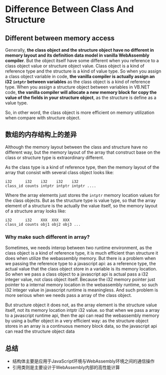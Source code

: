 # Difference Between Class And Structure

## Different between memory access

Generally, **the class object and the structure object have no different in memory layout and its definition data model in vanilla WebAssembly compiler**. But the object itself have some different when you reference to a class object value or structure object value. Class object is a kind of reference type and the structure is a kind of value type. So when you assign a class object variable in code, **the vanilla compiler is actually assign an i32 ``intptr`` between variables** as the class object is a kind of reference type. When you assign a structure object between variables in VB.NET code, **the vanilla compiler will allocate a new memory block for copy the value of the fields in your structure object**, as the structure is define as a value type.

So, in other word, the class object is more efficient on memory utilization when compare with structure object.

## 数组的内存结构上的差异

Although the memory layout between the class and structure have no different way, but the memory layout of the array that construct base on the class or structure type is extraordinary different.

As the class type is a kind of reference type, then the memory layout of the array that consist with several class object looks like:

```
i32      i32    i32    i32    i32
class_id counts intptr intptr intptr ....
```

Where the array elements just stores the ``intptr`` memory location values for the class objects. But as the structure type is value type, so that the array element of a structure is the actually the value itself, so the memory layout of a structure array looks like:

```
i32      i32    XXX  XXX  XXX 
class_id counts obj1 obj2 obj3 ...
```

### Why make such different in array?

Sometimes, we needs interop between two runtime environment, as the class object is a kind of reference type, it is much efficient than structure it does when utilize the webassembly memory. But there is a problem when we passing the reference type to a javascript api: as a reference type, the actual value that the class object store in a variable is its memory location. So when we pass a class object to a javascript api is actual pass a i32 integer value, not class object itself. Because the i32 memory pointer just pointer to a internal memory location in the webassembly runtime, so such i32 integer value in javascript runtime is meaningless. And such problem is more serious when we needs pass a array of the class object.

But structure object it does not, as the array element is the structure value itself, not its memory location intptr i32 value. so that when we pass a array to a javascript runtime api, then the api can read the webassembly memory by using a buffer object in a very efficient way: as the structure object stores in an array is a continuous memory block data, so the javascript api can read the structure object data 

## 总结

+ 结构体主要是应用于JavaScript环境与WebAssembly环境之间的通信操作
+ 引用类则是主要设计于WebAssembly内部的高性能计算